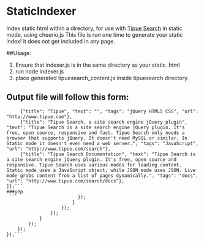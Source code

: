 # StaticIndexer
Index static html within a directory, for use with [Tipue Search](https://github.com/Tipue/Tipue-Search) in static mode, using cheerio.js
This file is run one time to generate your static index! it does not get included in any page. 

##Usage:
1. Ensure that indexer.js is in the same directory as your static .html
2. run node indexer.js 
3. place generated tipuesearch_content.js inside tipuesearch directory.

## Output file will follow this form:
```var tipuesearch = {"pages": [
     {"title": "Tipue", "text": "", "tags": "jQuery HTML5 CSS", "url": "http://www.tipue.com"},
     {"title": "Tipue Search, a site search engine jQuery plugin", "text": "Tipue Search is a site search engine jQuery plugin. It's free, open source, responsive and fast. Tipue Search only needs a browser that supports jQuery. It doesn't need MySQL or similar. In Static mode it doesn't even need a web server.", "tags": "JavaScript", "url": "http://www.tipue.com/search"},
     {"title": "Tipue Search Documentation", "text": "Tipue Search is a site search engine jQuery plugin. It's free, open source and responsive. Tipue Search uses various modes for loading content. Static mode uses a JavaScript object, while JSON mode uses JSON. Live mode grabs content from a list of pages dynamically.", "tags": "docs", "url": "http://www.tipue.com/search/docs"},  
]};```
###yep
 ```                      });
                        }
                    });
                });
            }
        });
    });
});```

